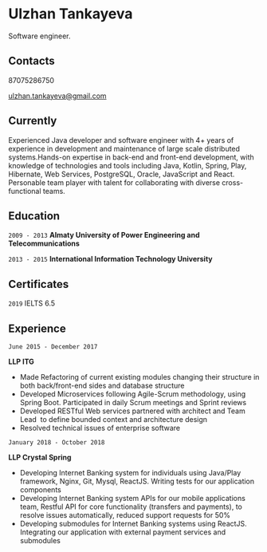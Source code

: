 # Ulzhan Tankayeva
Software engineer.

## Contacts
87075286750

ulzhan.tankayeva@gmail.com

## Currently

Experienced Java developer and software engineer with 4+ years of experience in development and maintenance of large scale distributed systems.Hands-on expertise in back-end and front-end development, with knowledge of technologies and tools including Java, Kotlin, Spring, Play, Hibernate, Web Services, PostgreSQL, Oracle, JavaScript and React. Personable team player with talent for collaborating with diverse cross-functional teams.


## Education

`2009 - 2013`
__Almaty University of Power Engineering and Telecommunications__

`2013 - 2015`
__International Information Technology University__


## Certificates

`2019`
IELTS 6.5


## Experience

`June 2015 - December 2017`

__LLP ITG__

* Made Refactoring of current existing modules changing their structure in both back/front-end sides and database structure
* Developed Microservices following Agile-Scrum methodology, using Spring Boot. Participated in daily Scrum meetings and Sprint reviews
* Developed RESTful Web services partnered with architect and Team Lead  to define bounded context and architecture design
* Resolved technical issues of enterprise software

`January 2018 - October 2018`

__LLP Crystal Spring__

* Developing Internet Banking system for individuals using Java/Play framework, Nginx, Git, Mysql, ReactJS. Writing tests for our application components
* Developing Internet Banking system APIs for our mobile applications team, Restful API for core functionality (transfers and payments), to resolve issues automatically, reduced support requests for 50%
* Developing submodules for Internet Banking systems using ReactJS. Integrating our application with external payment services and submodules
